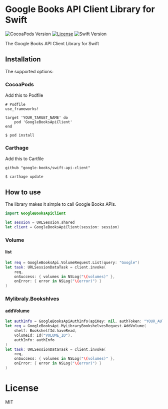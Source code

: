 # Google Books API Client Library for Swift

![CocoaPods Version](https://img.shields.io/cocoapods/v/GoogleBooksApiClient.svg?style=flat)
[![License](https://img.shields.io/cocoapods/l/BadgeSwift.svg?style=flat)](/LICENSE)
![Swift Version](https://img.shields.io/badge/Swift-3.0-green.svg)

The Google Books API Client Library for Swift

## Installation

The supported options:

### CocoaPods

Add this to Podfile

```
# Podfile
use_frameworks!

target 'YOUR_TARGET_NAME' do
    pod 'GoogleBooksApiClient'
end
```

```
$ pod install
```

### Carthage

Add this to Cartfile

```
github "google-books/swift-api-client"
```

```
$ carthage update
```


## How to use

The library makes it simple to call Google Books APIs.

```swift
import GoogleBooksApiClient

let session = URLSession.shared
let client = GoogleBooksApiClient(session: session)
```

### Volume
#### list

```swift
let req = GoogleBooksApi.VolumeRequest.List(query: "Google")
let task: URLSessionDataTask = client.invoke(
    req,
    onSuccess: { volumes in NSLog("\(volumes)" },
    onError: { error in NSLog("\(error)") }
)
```

### Mylibraly.Bookshlves
#### addVolume

```swift
let authInfo = GoogleBooksApiAuthInfo(apiKey: nil, authToken: "YOUR_AUTH_TOKEN")
let req = GoogleBooksApi.MyLibraryBookshelvesRequest.AddVolume(
    shelf: BookshelfId.haveRead,
    volumeId: Id("VOLUME_ID"),
    authInfo: authInfo
)
let task: URLSessionDataTask = client.invoke(
    req,
    onSuccess: { volumes in NSLog("\(volumes)" },
    onError: { error in NSLog("\(error)") }
)
```

# License

MIT
